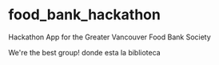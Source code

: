 # food_bank_hackathon
Hackathon App for the Greater Vancouver Food Bank Society

We're the best group!
donde esta la biblioteca